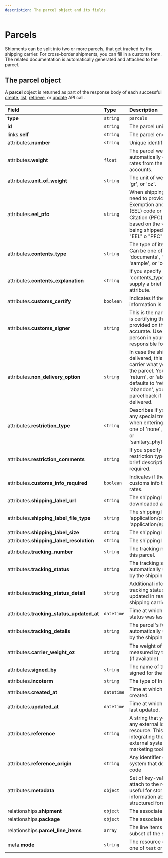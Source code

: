 ```yaml
---
description: The parcel object and its fields
---
```


# Parcels

Shipments can be split into two or more parcels, that get tracked by the shipping carrier. For cross-border shipments, you can fill in a customs form. The related documentation is automatically generated and attached to the parcel.

## The parcel object

A **parcel** object is returned as part of the response body of each successful [create](https://docs.commercelayer.io/api/resources/parcels/create_parcel), [list](https://docs.commercelayer.io/api/resources/parcels/list_parcels), [retrieve](https://docs.commercelayer.io/api/resources/parcels/retrieve_parcel), or [update](https://docs.commercelayer.io/api/resources/parcels/update_parcel) API call.

| Field | Type | Description |
| :--- | :--- | :--- |
| **type** | `string` | `parcels` |
| **id** | `string` | The parcel unique identifier |
| links.**self** | `string` | The parcel endpoint URL |
| attributes.**number** | `string` | Unique identifier for the parcel |
| attributes.**weight** | `float` | The parcel weight, used to automatically calculate the tax rates from the available carrier accounts. |
| attributes.**unit\_of\_weight** | `string` | The unit of weight. Can be one of 'gr', or 'oz'. |
| attributes.**eel\_pfc** | `string` | When shipping outside the US, you need to provide either an Exemption and Exclusion Legend \(EEL\) code or a Proof of Filing Citation \(PFC\). Which you need is based on the value of the goods being shipped. Value can be one of "EEL" o "PFC". |
| attributes.**contents\_type** | `string` | The type of item you are sending. Can be one of 'merchandise', 'gift', 'documents', 'returned\_goods', 'sample', or 'other'. |
| attributes.**contents\_explanation** | `string` | If you specify 'other' in the 'contents\_type' attribute, you must supply a brief description in this attribute. |
| attributes.**customs\_certify** | `boolean` | Indicates if the provided information is accurate |
| attributes.**customs\_signer** | `string` | This is the name of the person who is certifying that the information provided on the customs form is accurate. Use a name of the person in your organization who is responsible for this. |
| attributes.**non\_delivery\_option** | `string` | In case the shipment cannot be delivered, this option tells the carrier what you want to happen to the parcel. You can pass either 'return', or 'abandon'. The value defaults to 'return'. If you pass 'abandon', you will not receive the parcel back if it cannot be delivered. |
| attributes.**restriction\_type** | `string` | Describes if your parcel requires any special treatment or quarantine when entering the country. Can be one of 'none', 'other', 'quarantine', or 'sanitary\_phytosanitary\_inspection'. |
| attributes.**restriction\_comments** | `string` | If you specify 'other' in the restriction type, you must supply a brief description of what is required. |
| attributes.**customs\_info\_required** | `boolean` | Indicates if the parcel requires customs info to get the shipping rates. |
| attributes.**shipping\_label\_url** | `string` | The shipping label url, ready to be downloaded and printed. |
| attributes.**shipping\_label\_file\_type** | `string` | The shipping label file type. One of 'application/pdf', 'application/zpl', 'application/epl2', or 'image/png'. |
| attributes.**shipping\_label\_size** | `string` | The shipping label size. |
| attributes.**shipping\_label\_resolution** | `string` | The shipping label resolution. |
| attributes.**tracking\_number** | `string` | The tracking number associated to this parcel. |
| attributes.**tracking\_status** | `string` | The tracking status for this parcel, automatically updated in real time by the shipping carrier. |
| attributes.**tracking\_status\_detail** | `string` | Additional information about the tracking status, automatically updated in real time by the shipping carrier. |
| attributes.**tracking\_status\_updated\_at** | `datetime` | Time at which the parcel's tracking status was last updated. |
| attributes.**tracking\_details** | `string` | The parcel's full tracking history, automatically updated in real time by the shipping carrier. |
| attributes.**carrier\_weight\_oz** | `string` | The weight of the parcel as measured by the carrier in ounces \(if available\) |
| attributes.**signed\_by** | `string` | The name of the person who signed for the parcel \(if available\) |
| attributes.**incoterm** | `string` | The type of Incoterm \(if available\). |
| attributes.**created\_at** | `datetime` | Time at which the resource was created. |
| attributes.**updated\_at** | `datetime` | Time at which the resource was last updated. |
| attributes.**reference** | `string` | A string that you can use to add any external identifier to the resource. This can be useful for integrating the resource to an external system, like an ERP, a marketing tool, a CRM, or whatever. |
| attributes.**reference\_origin** | `string` | Any identifier of the third party system that defines the reference code |
| attributes.**metadata** | `object` | Set of key-value pairs that you can attach to the resource. This can be useful for storing additional information about the resource in a structured format. |
| relationships.**shipment** | `object` | The associated shipment. |
| relationships.**package** | `object` | The associated package. |
| relationships.**parcel\_line\_items** | `array` | The line items in this parcel \(a subset of the shipment line items\) |
| meta.**mode** | `string` | The resource environment \(can be one of `test` or `live`\) |

